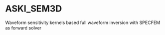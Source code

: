 # ASKI_SEM3D
Waveform sensitivity kernels based full waveform inversion with SPECFEM as forward solver
